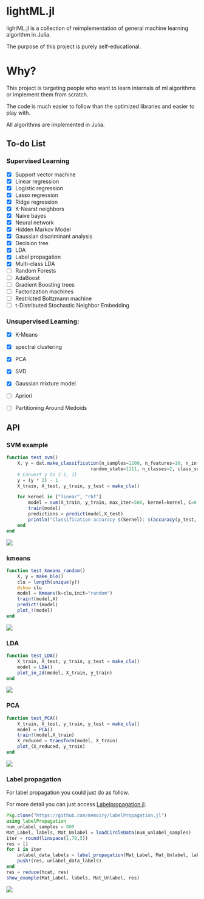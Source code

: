 # lightML.jl


lightML.jl is a collection of reimplementation of general machine learning algorithm in Julia. 

The purpose of this project is purely self-educational.

# Why?

This project is targeting people who want to learn internals of ml algorithms or implement them from scratch.

The code is much easier to follow than the optimized libraries and easier to play with.

All algorithms are implemented in Julia.

## To-do List

### Supervised Learning

- [x] Support vector machine
- [x] Linear regression
- [x] Logistic regression
- [x] Lasso regression
- [x] Ridge regression
- [x] K-Nearst neighbors
- [x] Naive bayes
- [x] Neural network
- [x] Hidden Markov Model
- [x] Gaussian discriminant analysis
- [x] Decision tree
- [x] LDA
- [x] Label propagation
- [x] Multi-class LDA
- [ ] Random Forests
- [ ] AdaBoost
- [ ] Gradient Boosting trees
- [ ] Factorization machines
- [ ] Restricted Boltzmann machine
- [ ] t-Distributed Stochastic Neighbor Embedding

### Unsupervised Learning:

- [x] K-Means 
- [x] spectral clustering
- [x] PCA
- [x] SVD
- [x] Gaussian mixture model
- [ ] Apriori
- [ ] Partitioning Around Medoids


## API

### SVM example

```julia
function test_svm()
    X, y = dat.make_classification(n_samples=1200, n_features=10, n_informative=5,
                               random_state=1111, n_classes=2, class_sep=1.75,)
    # Convert y to {-1, 1}
    y = (y * 2) - 1
    X_train, X_test, y_train, y_test = make_cla()

    for kernel in ["linear", "rbf"]
        model = svm(X_train, y_train, max_iter=500, kernel=kernel, C=0.6)
        train(model)
        predictions = predict(model,X_test)
        println("Classification accuracy $(kernel): $(accuracy(y_test, predictions))")
    end
end
```

![](https:\/\/ooo.0o0.ooo\/2017\/02\/11\/589ee68aaf56d.png)

### kmeans

```julia
function test_kmeans_random()
    X, y = make_blo()
    clu = length(unique(y))
    @show clu
    model = Kmeans(k=clu,init="random")
    train!(model,X)
    predict!(model)
    plot_!(model)
end
```

![](https:\/\/ooo.0o0.ooo\/2017\/02\/18\/58a8445e2114b.png)

### LDA

```julia
function test_LDA()
    X_train, X_test, y_train, y_test = make_cla()
    model = LDA()
    plot_in_2d(model, X_train, y_train)
end
```

![](https:\/\/ooo.0o0.ooo\/2017\/03\/02\/58b82861bade3.png)

### PCA


```julia
function test_PCA()
    X_train, X_test, y_train, y_test = make_cla()
    model = PCA()
    train!(model,X_train)
    X_reduced = transform(model, X_train)
    plot_(X_reduced, y_train)
end
```

![](https:\/\/ooo.0o0.ooo\/2017\/03\/03\/58b8c8ddc195b.png)

### Label propagation

For label propagation you could just do as follow.

For more detail you can just access [Labelpropagation.jl](https://github.com/memoiry/labelPropagation.jl).

```julia
Pkg.clone("https://github.com/memoiry/labelPropagation.jl")
using labelPropagation
num_unlabel_samples = 800  
Mat_Label, labels, Mat_Unlabel = loadCircleData(num_unlabel_samples) 
iter = round(linspace(1,70,5))
res = []
for i in iter
    unlabel_data_labels = label_propagation(Mat_Label, Mat_Unlabel, labels, kernel_type = "knn", knn_num_neighbors = 10, max_iter = i)
    push!(res, unlabel_data_labels)
end
res = reduce(hcat, res)
show_example(Mat_Label, labels, Mat_Unlabel, res)  
```
![](https:\/\/ooo.0o0.ooo\/2017\/02\/06\/58975f6f57770.png)


